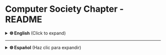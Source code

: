 # Computer Society Chapter - README

<details>
  <summary><strong>🌐 English</strong> (Click to expand)</summary>

## Welcome to the Computer Society Chapter!

We are a community committed to the advancement of technology and computer science. Our goal is to foster learning, collaboration, and research among students and professionals.

### 💻 What We Do
- Organize workshops and seminars on the latest technologies
- Participate in hackathons and coding competitions
- Conduct research projects in AI, cybersecurity, and software development
- Collaborate with other IEEE chapters on interdisciplinary initiatives

### 📢 How to Get Involved
1. Join our **Discord community** for real-time updates and collaboration.
2. Check out our **Events** section to see upcoming activities.
3. Contribute to our **open-source projects** right here on GitHub.
4. Become a volunteer or committee member to help run initiatives.

### 📬 Contact Us
- Email: **ejyarar@itc.edu.co**
- Discord: [Join here](https://discord.gg/z6rect9z)
- Social Media: Follow us on **Twitter** and **LinkedIn**

Thank you for your interest in the Computer Society Chapter. Together, we can push the boundaries of technology!

---

</details>

---

<details>
  <summary><strong>🌐 Español</strong> (Haz clic para expandir)</summary>

## ¡Bienvenidos al Capítulo Computer Society!

Somos una comunidad comprometida con el avance de la tecnología y la informática. Nuestro objetivo es fomentar el aprendizaje, la colaboración y la investigación entre estudiantes y profesionales.

### 💻 Qué Hacemos
- Organizamos talleres y seminarios sobre las últimas tecnologías
- Participamos en hackatones y competencias de programación
- Realizamos proyectos de investigación en IA, ciberseguridad y desarrollo de software
- Colaboramos con otros capítulos de IEEE en iniciativas interdisciplinarias

### 📢 Cómo Participar
1. Únete a nuestra **comunidad en Discord** para actualizaciones y colaboración en tiempo real.
2. Consulta la sección de **Eventos** para conocer las próximas actividades.
3. Contribuye a nuestros **proyectos de código abierto** aquí en GitHub.
4. Sé voluntario o miembro del comité para ayudar en nuestras iniciativas.

### 📬 Contáctanos
- Correo: **ejyarar@itc.edu.co**
- Discord: [Únete aquí](https://discord.gg/z6rect9z)
- Redes Sociales: Síguenos en **Twitter** y **LinkedIn**

Gracias por tu interés en el Capítulo Computer Society. ¡Juntos podemos llevar la tecnología más allá de los límites!

---

</details>
